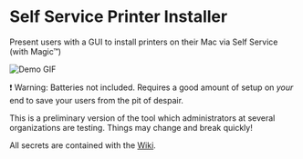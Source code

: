 # Self Service Printer Installer

Present users with a GUI to install printers on their Mac via Self Service (with Magic™)

![Demo GIF](https://haircut.keybase.pub/github/self-service-printer-installer/demo.gif)

:heavy_exclamation_mark: Warning: Batteries not included. Requires a good amount
of setup on _your_ end to save your users from the pit of despair.

This is a preliminary version of the tool which administrators at several organizations
are testing. Things may change and break quickly!

All secrets are contained with the [Wiki](https://github.com/haircut/self-service-printer-installer/wiki).
